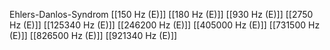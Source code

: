 Ehlers-Danlos-Syndrom
[[150 Hz (E)]]
[[180 Hz (E)]]
[[930 Hz (E)]]
[[2750 Hz (E)]]
[[125340 Hz (E)]]
[[246200 Hz (E)]]
[[405000 Hz (E)]]
[[731500 Hz (E)]]
[[826500 Hz (E)]]
[[921340 Hz (E)]]